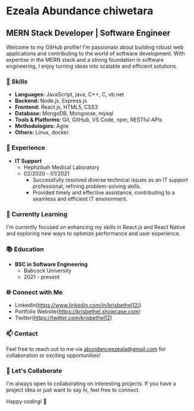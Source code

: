 # Ezeala Abundance chiwetara

## MERN Stack Developer | Software Engineer

Welcome to my GitHub profile! I'm passionate about building robust web applications and contributing to the world of software development. With expertise in the MERN stack and a strong foundation in software engineering, I enjoy turning ideas into scalable and efficient solutions.

### 🚀 Skills

- **Languages:** JavaScript, java, C++, C, vb.net
- **Backend:** Node.js, Express.js
- **Frontend:** React.js, HTML5, CSS3
- **Database:** MongoDB, Mongoose, mysql
- **Tools & Platforms:** Git, GitHub, VS Code, npm, RESTful APIs
- **Methodologies:** Agile
- **Others:** Linux, docker.

### 💼 Experience

- **IT Support**
  - Hephzibah Medical Laboratory
  - 02/2020 - 01/2021
    - Successfully resolved diverse technical issues as an IT support professional, refining problem-solving skills.
    - Provided timely and effective assistance, contributing to a seamless and efficient IT environment.



### 🌱 Currently Learning

I'm currently focused on enhancing my skills in React.js and React Native and exploring new ways to optimize performance and user experience.

### 📚 Education

- **BSC in Software Engineering**
  - Babcock University
  - 2021 - present

### 🌐 Connect with Me

- LinkedIn(https://www.linkedin.com/in/krisbethel12/)
- Portfolio Website(https://krisbethel.showcase.com)
- Twitter(https://twitter.com/krisbethel12)

### 📫 Contact

Feel free to reach out to me via abundanceezeala@gmail.com for collaboration or exciting opportunities!

### 🤝 Let's Collaborate

I'm always open to collaborating on interesting projects. If you have a project idea or just want to say hi, feel free to connect.

Happy coding! 🚀
